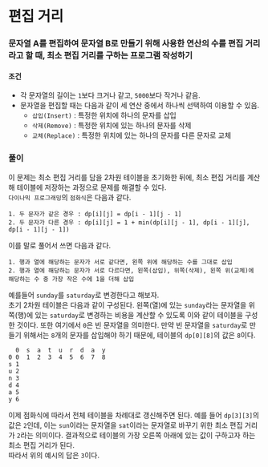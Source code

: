 # 편집 거리
### 문자열 A를 편집하여 문자열 B로 만들기 위해 사용한 연산의 수를 편집 거리라고 할 때, 최소 편집 거리를 구하는 프로그램 작성하기
#### 조건
- 각 문자열의 길이는 ```1```보다 크거나 같고, ```5000```보다 작거나 같음.
- 문자열을 편집할 때는 다음과 같이 세 연산 중에서 하나씩 선택하여 이용할 수 있음.
  - ```삽입(Insert)``` : 특정한 위치에 하나의 문자를 삽입
  - ```삭제(Remove)``` : 특정한 위치에 있는 하나의 문자를 삭제
  - ```교체(Replace)``` : 특정한 위치에 있는 하나의 문자를 다른 문자로 교체
### 풀이  
이 문제는 최소 편집 거리를 담을 2차원 테이블을 초기화한 뒤에, 최소 편집 거리를 계산해 테이블에 저장하는 과정으로 문제를 해결할 수 있다.  
```다이나믹 프로그래밍```의 ```점화식```은 다음과 같다.  
```
1. 두 문자가 같은 경우 : dp[i][j] = dp[i - 1][j - 1]
2. 두 문자가 다른 경우 : dp[i][j] = 1 + min(dp[i][j - 1], dp[i - 1][j], dp[i - 1][j - 1])
```
이를 말로 풀어서 쓰면 다음과 같다.  
```
1. 행과 열에 해당하는 문자가 서로 같다면, 왼쪽 위에 해당하는 수를 그대로 삽입
2. 행과 열에 해당하는 문자가 서로 다르다면, 왼쪽(삽입), 위쪽(삭제), 왼쪽 위(교체)에 해당하는 수 중 가장 작은 수에 1을 더해 삽입
```
예를들어 ```sunday```를 ```saturday```로 변경한다고 해보자.  
초기 2차원 테이블은 다음과 같이 구성된다. 왼쪽(열)에 있는 ```sunday```라는 문자열을 위쪽(행)에 있는 ```saturday```로 변경하는 비용을 계산할 수 있도록 이와 같이 테이블을 구성한 것이다. 또한 여기에서 ```0```은 빈 문자열을 의미한다. 만약 빈 문자열을 ```saturday```로 만들기 위해서는 ```8```개의 문자를 삽입해야 하기 때문에, 테이블의 ```dp[0][8]```의 값은 ```8```이다.
```
  0  s  a  t  u  r  d  a  y
0 0  1  2  3  4  5  6  7  8
s 1
u 2
n 3
d 4
a 5
y 6
```
이제 점화식에 따라서 전체 테이블을 차례대로 갱신해주면 된다. 예를 들어 ```dp[3][3]```의 값은 ```2```인데, 이는 ```sun```이라는 문자열을 ```sat```이라는 문자열로 바꾸기 위한 최소 편집 거리가 ```2```라는 의미이다. 결과적으로 테이블의 가장 오른쪽 아래에 있는 값이 구하고자 하는 최소 편집 거리가 된다.  
따라서 위의 예시의 답은 ```3```이다.